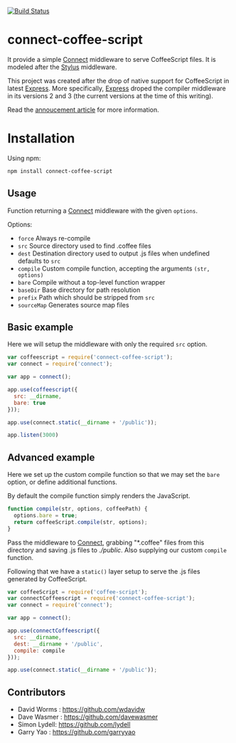 [![Build Status](https://secure.travis-ci.org/wdavidw/node-connect-coffee-script.png)](http://travis-ci.org/wdavidw/node-connect-coffee-script)

# connect-coffee-script

It provide a simple [Connect] middleware to serve CoffeeScript files. It is modeled after the [Stylus] middleware.

This project was created after the drop of native support for CoffeeScript in latest [Express]. More specifically, [Express] droped the compiler middleware in its versions 2 and 3 (the current versions at the time of this writing).

Read the [annoucement article][annoucement] for more information.

# Installation

Using npm:

```bash
npm install connect-coffee-script
```

Usage
-----

Function returning a [Connect] middleware with the given `options`.

Options:

*   `force`     Always re-compile
*   `src`       Source directory used to find .coffee files
*   `dest`      Destination directory used to output .js files when undefined defaults to `src`
*   `compile`   Custom compile function, accepting the arguments `(str, options)`
*   `bare`      Compile without a top-level function wrapper
*   `baseDir`   Base directory for path resolution
*   `prefix`    Path which should be stripped from `src`
*   `sourceMap` Generates source map files

Basic example
-------------

Here we will setup the middleware with only the required `src` option.

```javascript
var coffeescript = require('connect-coffee-script');
var connect = require('connect');

var app = connect();

app.use(coffeescript({
  src: __dirname,
  bare: true
}));

app.use(connect.static(__dirname + '/public'));

app.listen(3000)
```

Advanced example
----------------

Here we set up the custom compile function so that we may
set the `bare` option, or define additional functions.

By default the compile function simply renders the JavaScript.

```javascript
function compile(str, options, coffeePath) {
  options.bare = true;
  return coffeeScript.compile(str, options);
}
```

Pass the middleware to [Connect], grabbing "*.coffee" files from this directory
and saving .js files to _./public_. Also supplying our custom `compile` function.

Following that we have a `static()` layer setup to serve the .js
files generated by CoffeeScript.

```javascript
var coffeeScript = require('coffee-script');
var connectCoffeescript = require('connect-coffee-script');
var connect = require('connect');

var app = connect();

app.use(connectCoffeescript({
  src: __dirname,
  dest: __dirname + '/public',
  compile: compile
}));

app.use(connect.static(__dirname + '/public'));
```

[connect]:      http://senchalabs.github.com/connect/
[stylus]:       http://learnboost.github.com/stylus/
[express]:      http://expressjs.com/
[annoucement]:  http://www.adaltas.com/blog/2012/07/24/coffee-script-connect-middleware/

Contributors
------------

*   David Worms : <https://github.com/wdavidw>
*   Dave Wasmer : <https://github.com/davewasmer>
*   Simon Lydell: <https://github.com/lydell>
*   Garry Yao   : <https://github.com/garryyao>




